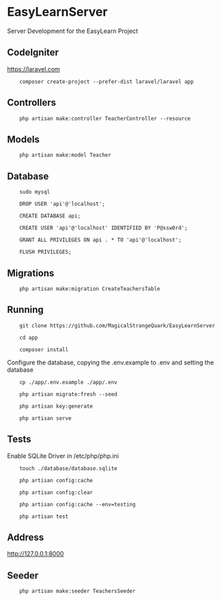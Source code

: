 # EasyLearnServer

Server Development for the EasyLearn Project

## CodeIgniter

<https://laravel.com>

```
    composer create-project --prefer-dist laravel/laravel app
```

## Controllers

```
    php artisan make:controller TeacherController --resource
```

## Models

```
    php artisan make:model Teacher
```

## Database

```
    sudo mysql

    DROP USER 'api'@'localhost';

    CREATE DATABASE api;

    CREATE USER 'api'@'localhost' IDENTIFIED BY 'P@ssw0rd';

    GRANT ALL PRIVILEGES ON api . * TO 'api'@'localhost';

    FLUSH PRIVILEGES;
```

## Migrations

```
    php artisan make:migration CreateTeachersTable
```

## Running

```
    git clone https://github.com/MagicalStrangeQuark/EasyLearnServer
```

```
    cd app

    composer install
```

Configure the database, copying the .env.example to .env and setting the database

```
    cp ./app/.env.example ./app/.env
```

```
    php artisan migrate:fresh --seed
    
    php artisan key:generate

    php artisan serve
```

## Tests

Enable SQLite Driver in /etc/php/php.ini

```
    touch ./database/database.sqlite

    php artisan config:cache

    php artisan config:clear

    php artisan config:cache --env=testing

    php artisan test
```

## Address

<http://127.0.0.1:8000>

## Seeder

```
    php artisan make:seeder TeachersSeeder
```